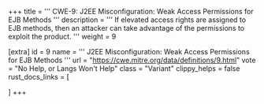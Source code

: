 +++
title = '''
CWE-9: J2EE Misconfiguration: Weak Access Permissions for EJB Methods
'''
description	= '''
If elevated access rights are assigned to EJB methods, then an attacker can take advantage of the permissions to exploit the product.
'''
weight = 9

[extra]
id = 9
name = '''
J2EE Misconfiguration: Weak Access Permissions for EJB Methods
'''
url = "https://cwe.mitre.org/data/definitions/9.html"
vote = "No Help, or Langs Won't Help"
class = "Variant"
clippy_helps = false
rust_docs_links = [
	
]
+++
